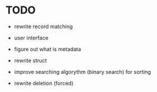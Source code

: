 # TODO 
* rewrite record matching 

* user interface

* figure out what is metadata

* rewrite struct

* improve searching algorythm (binary search) for sorting

* rewrite deletion (forced)


